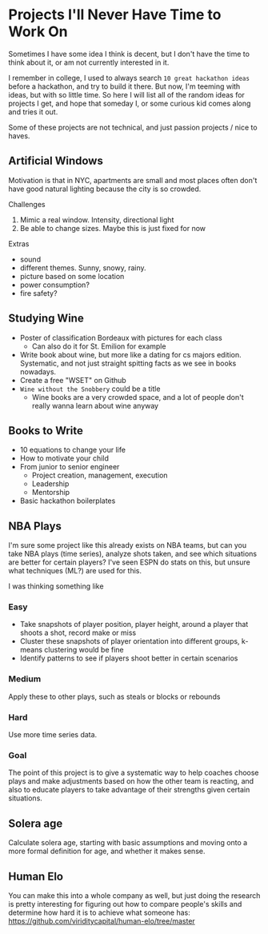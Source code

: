 # Projects I'll Never Have Time to Work On

Sometimes I have some idea I think is decent, but I don't have the time to think about it, or am not currently interested in it.

I remember in college, I used to always search `10 great hackathon ideas` before a hackathon, and try to build it there. But now, I'm teeming with ideas, but with so little time. So here I will list all of the random ideas for projects I get, and hope that someday I, or some curious kid comes along and tries it out.

Some of these projects are not technical, and just passion projects / nice to haves.

## Artificial Windows

Motivation is that in NYC, apartments are small and most places often don't have good natural lighting because the city is so crowded.

Challenges 
1. Mimic a real window. Intensity, directional light 
2. Be able to change sizes. Maybe this is just fixed for now

Extras 
- sound 
- different themes. Sunny, snowy, rainy.
- picture based on some location 
- power consumption? 
- fire safety? 

## Studying Wine

- Poster of classification Bordeaux with pictures for each class
  - Can also do it for St. Emilion for example
- Write book about wine, but more like a dating for cs majors edition. Systematic, and not just straight spitting facts as we see in books nowadays.
- Create a free "WSET" on Github
- `Wine without the Snobbery` could be a title
  - Wine books are a very crowded space, and a lot of people don't really wanna learn about wine anyway

## Books to Write

- 10 equations to change your life
- How to motivate your child
- From junior to senior engineer
  - Project creation, management, execution 
  - Leadership
  - Mentorship
- Basic hackathon boilerplates

## NBA Plays

I'm sure some project like this already exists on NBA teams, but can you take NBA plays (time series), analyze shots taken, and see which situations are better for certain players? I've seen ESPN do stats on this, but unsure what techniques (ML?) are used for this. 

I was thinking something like

### Easy

- Take snapshots of player position, player height, around a player that shoots a shot, record make or miss
- Cluster these snapshots of player orientation into different groups, k-means clustering would be fine
- Identify patterns to see if players shoot better in certain scenarios

### Medium

Apply these to other plays, such as steals or blocks or rebounds

### Hard

Use more time series data.

### Goal 

The point of this project is to give a systematic way to help coaches choose plays and make adjustments based on how the other team is reacting, and also to educate players to take advantage of their strengths given certain situations.

## Solera age

Calculate solera age, starting with basic assumptions and moving onto a more formal definition for age, and whether it makes sense.

## Human Elo

You can make this into a whole company as well, but just doing the research is pretty interesting for figuring out how to compare people's skills and determine how hard it is to achieve what someone has: https://github.com/viriditycapital/human-elo/tree/master
